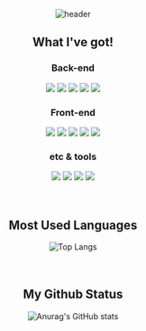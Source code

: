 <div align=center>
  
![header](https://capsule-render.vercel.app/api?type=rounded&color=auto&height=180&section=header&text=Backend%20Developer%20HanEum&fontSize=40)

## What I've got!
### Back-end

<img src="https://img.shields.io/badge/Java-orange?style=for-the-badge&logo=coffeescript&logoColor=white"/>
<img src="https://img.shields.io/badge/Spring-green?style=for-the-badge&logo=spring&logoColor=white"/>
<img src="https://img.shields.io/badge/SpringBoot-green?style=for-the-badge&logo=springboot&logoColor=white"/>
<img src="https://img.shields.io/badge/MySQL-yellow?style=for-the-badge&logo=mysql&logoColor=white"/>
<img src="https://img.shields.io/badge/PostgreSQL-blue?style=for-the-badge&logo=postgresql&logoColor=white"/>

### Front-end

<img src="https://img.shields.io/badge/HTML-orange?style=for-the-badge&logo=html5&logoColor=white"/>
<img src="https://img.shields.io/badge/CSS-blue?style=for-the-badge&logo=css3&logoColor=white"/>
<img src="https://img.shields.io/badge/BootStrap-purple?style=for-the-badge&logo=bootstrap&logoColor=white"/>
<img src="https://img.shields.io/badge/JavaScript-yellow?style=for-the-badge&logo=javascript&logoColor=white"/>
<img src="https://img.shields.io/badge/React-skyblue?style=for-the-badge&logo=react&logoColor=white"/>

### etc & tools

<img src="https://img.shields.io/badge/C Language-blue?style=for-the-badge&logo=c&logoColor=white"/>
<img src="https://img.shields.io/badge/github-black?style=for-the-badge&logo=github&logoColor=white"/>
<img src="https://img.shields.io/badge/swagger-green?style=for-the-badge&logo=swagger&logoColor=white"/>
<img src="https://img.shields.io/badge/Figma-black?style=for-the-badge&logo=Figma&logoColor=white"/>
<br><br><br>


## Most Used Languages
![Top Langs](https://github-readme-stats.vercel.app/api/top-langs/?username=LeeHanEum&layout=compact)
<br><br><br>

## My Github Status
![Anurag's GitHub stats](https://github-readme-stats.vercel.app/api?username=LeeHanEum&count_private=true&show_icons=true)

</div>


